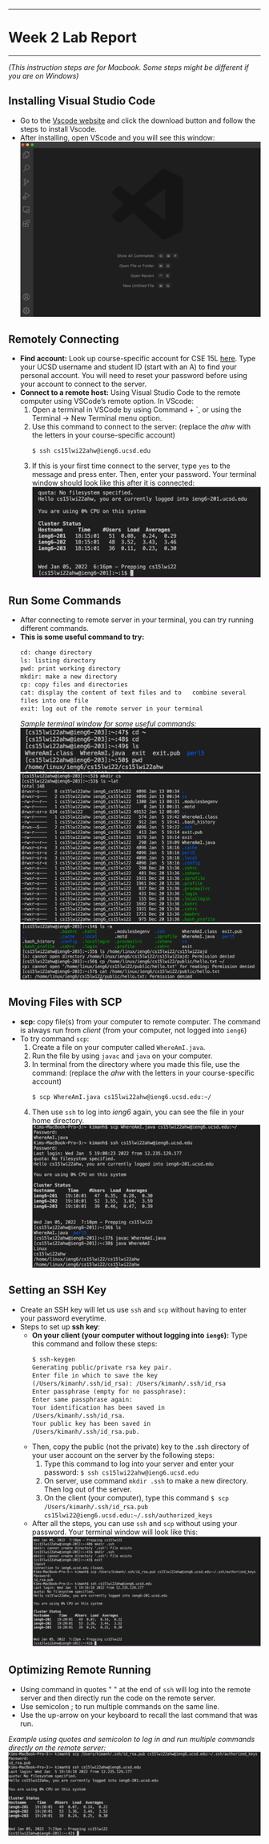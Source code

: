 ***
# Week 2 Lab Report 
***
*(This instruction steps are for Macbook. Some steps might be different if you are on Windows)* 
## Installing Visual Studio Code
* Go to the [Vscode website](https://code.visualstudio.com/) and click the download button and follow the steps to install Vscode. 
* After installing, open VScode and you will see this window: 
![Image](photo/Vscode.png)

## Remotely Connecting 
* **Find account:** Look up course-specific account for CSE 15L [here](https://sdacs.ucsd.edu/~icc/index.php). Type your UCSD username and student ID (start with an A) to find your personal account. You will need to reset your password before using your account to connect to the server. 
* **Connect to a remote host:** Using Visual Studio Code to the remote computer using VSCode’s remote option. In VScode:
    1. Open a terminal in VSCode by using Command + `, or using the Terminal → New Terminal menu option.
    2. Use this command to connect to the server: (replace the *ahw* with the letters in your course-specific account)
        ```
        $ ssh cs15lwi22ahw@ieng6.ucsd.edu
        ```
    3. If this is your first time connect to the server, type `yes` to the message and press enter. Then, enter your password. Your terminal window should look like this after it is connected:
    ![Image](photo/loggedin.png)

## Run Some Commands
* After connecting to remote server in your terminal, you can try running different commands. 
* **This is some useful command to try:**
    ```
    cd: change directory 
    ls: listing directory 
    pwd: print working directory
    mkdir: make a new directory
    cp: copy files and directories
    cat: display the content of text files and to   combine several files into one file
    exit: log out of the remote server in your terminal
    ```
    *Sample terminal window for some useful commands:*
    ![Image](photo/commandex3.png)
    ![Image](photo/commandex1.png)
    ![Image](photo/commandex2.png)

## Moving Files with SCP
* **scp:**  copy file(s) from your computer to remote computer. The command is always run from *client* (from your computer, not logged into `ieng6`)
* To try command `scp`:
    1. Create a file on your computer called `WhereAmI.java`.
    2. Run the file by using `javac` and `java` on your computer.
    3. In terminal from the directory where you made this file, use the command: (replace the *ahw* with the letters in your course-specific account)
        ```
        $ scp WhereAmI.java cs15lwi22ahw@ieng6.ucsd.edu:~/
        ```
    4. Then use `ssh` to log into *ieng6* again, you can see the file in your home directory. 
        ![Image](photo/scp.png)

## Setting an SSH Key
* Create an SSH key will let us use `ssh` and `scp` without having to enter your password everytime. 
* Steps to set up **ssh key**:
    * **On your client (your computer without logging into `ieng6`):** Type this command and follow these steps:
        ```
        $ ssh-keygen
        Generating public/private rsa key pair.
        Enter file in which to save the key (/Users/kimanh/.ssh/id_rsa): /Users/kimanh/.ssh/id_rsa
        Enter passphrase (empty for no passphrase): 
        Enter same passphrase again: 
        Your identification has been saved in /Users/kimanh/.ssh/id_rsa.
        Your public key has been saved in /Users/kimanh/.ssh/id_rsa.pub.
        ```
    * Then, copy the public (not the private) key to the .ssh directory of your user account on the server by the following steps:
        1. Type this command to log into your server and enter your password:
            `$ ssh cs15lwi22ahw@ieng6.ucsd.edu`
        2. On server, use command `mkdir .ssh` to make a new directory. Then log out of the server.
        3. On the client (your computer), type this command `$ scp /Users/kimanh/.ssh/id_rsa.pub cs15lwi22@ieng6.ucsd.edu:~/.ssh/authorized_keys`
    * After all the steps, you can use `ssh` and `scp` without using your password. Your terminal window will look like this:
        ![Image](photo/sshkey.png)

## Optimizing Remote Running
* Using command in quotes " " at the end of `ssh` will log into the remote server and then directly run the code on the remote server. 
* Use semicolon ; to run multiple commands on the same line. 
* Use the up-arrow on your keyboard to recall the last command that was run. 

*Example using quotes and semicolon to log in and run multiple commands directly on the remote server:*
![Image](photo/optimizeex.png)







